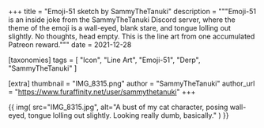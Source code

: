 +++
title = "Emoji-51 sketch by SammyTheTanuki"
description = """Emoji-51 is an inside joke from the SammyTheTanuki Discord server, where the theme of the emoji is a wall-eyed, blank stare, and tongue lolling out slightly. No thoughts, head empty. This is the line art from one accumulated Patreon reward."""
date = 2021-12-28

[taxonomies]
tags = [
    "Icon", "Line Art", "Emoji-51", "Derp", "SammyTheTanuki"
]

[extra]
thumbnail = "IMG_8315.png"
author = "SammyTheTanuki"
author_url = "https://www.furaffinity.net/user/sammythetanuki"
+++

{{
    img(
        src="IMG_8315.jpg",
        alt="A bust of my cat character, posing wall-eyed, tongue lolling out slightly. Looking really dumb, basically."
    )
}}
